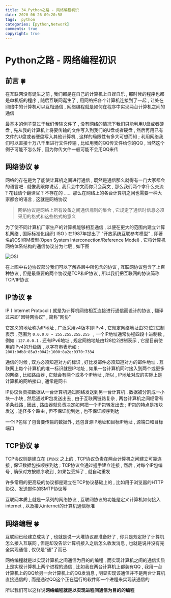 ```yaml
---
title: 34.Python之路 - 网络编程初识
date: 2020-06-26 09:20:58
tags:  python
categories: [python,Network]
comments: true
copyright: true
---
```




# Python之路 - 网络编程初识

## 前言  🍀

在互联网没有诞生之前 , 我们都是在自己的计算机上自娱自乐 , 那时候的程序也都是单机版的程序 , 随后互联网诞生了 , 用网络把各个计算机连接到了一起 , 让处在网络中的计算机可以互相通信 , 网络编程就是如何在程序中实现两台计算机之间的通信

最基本的例子莫过于我们传输文件了 , 没有网络的情况下我们只能利用U盘或者硬盘 , 先从我的计算机上将要传输的文件写入到我们的U盘或者硬盘 , 然后再用已有文件的U盘或者硬盘写入其他计算机 , 这样的局限性有多大可想而知 ; 利用网络我们可以直接十万八千里进行文件传输 , 比如用我的QQ传文件给你的QQ , 当然这个例子可能不怎么好 , 因为你传文件一般可能不会用QQ来传

<!--more-->

## 网络协议  🍀

网络的存在是为了能使计算机之间进行通信 , 既然是通信那么就得有一门大家都会的语言吧 . 就像我跟你说话 , 我只会中文而你只会英文 , 那么我们两个拿什么交流 ? 花钱请个翻译官 ? 不存在的 ...... 那么在网络上的各台计算机之间也需要一种大家都会的语言 , 这就是网络协议

> 网络协议是网络上所有设备之间通信规则的集合 , 它规定了通信时信息必须采用的格式和这些格式的意义 

为了使不同计算机厂家生产的计算机能够相互通信 , 以便在更大的范围内建立计算机网络 , 国际标准化组织( ISO ) 在1987年提出了 "开放系统互联参考模型" , 即著名的OSI/RM模型(Open System Interconection/Reference Model) . 它将计算机网络体系结构的通信协议分为七层 , 如下图

![OSI](http://oux34p43l.bkt.clouddn.com/OSI.png)

在上图中右边协议部分我们可以了解各层中所包含的协议 , 互联网协议包含了上百种协议 , 但是最重要的两个协议是TCP和IP协议 , 所以我们把互联网的协议简称TCP/IP协议

## IP协议  🍀

IP ( Internet Protocol ) 就是为计算机网络相互连接进行通信而设计的协议 , 翻译过来即"因特网协议" , 简称"网协"

它定义的地址称为IP地址 , 广泛采用v4版本即IPv4 , 它规定网络地址由32位2进制表示 , 范围为 `0.0.0.0 ~ 255.255.255.255 ` , 一个IP地址通常协程四段十进制数 , 例如 : ` 127.0.0.1 `  . 还有IPv6地址 , 规定网络地址由128位2进制表示 , 它是目前使用的IPv4的升级版 , 以字符串表示如 : `2001:0db8:85a3:0042:1000:8a2e:0370:7334 `

通信的时候 , 双方必须知道对方的标识 , 好比发邮件必须知道对方的邮件地址 . 互联网上每个计算机的唯一标识就是IP地址 , 如果一台计算机同时接入到两个或更多的网络 , 比如路由器 , 它就会有两个或多个IP地址 , 所以 , IP地址对应的实际上是计算机的网络接口 , 通常是网卡

IP协议负责把数据从一台计算机通过网络发送到另一台计算机 . 数据被分割成一小块一小块 , 然后通过IP包发送出去 , 由于互联网链路复杂 , 两台计算机之间经常有多条线路 , 因此 , 路由器就负责决定如何把一个IP包转发出去 ; IP包的特点是按块发送 , 途径多个路由 , 但不保证能到达 , 也不保证顺序到达

一个IP包除了包含要传输的数据外 , 还包含源IP地址和目标IP地址 , 源端口和目标端口

## TCP协议  🍀

TCP协议则是建立在 ` IP协议 ` 之上的 , TCP协议负责在两台计算机之间建立可靠连接 , 保证数据包按顺序到达 ; TCP协议会通过握手建立连接 , 然后 , 对每个IP包编号 , 确保对方按顺序收到 , 如果包丢掉了 , 就自动重发

许多常用的更高级的协议都是建立在TCP协议基础上的 , 比如用于浏览器的HTTP协议、发送邮件的SMTP协议等

互联网本质上就是一系列的网络协议 , 互联网协议的功能是定义计算机如何接入internet , 以及接入internet的计算机通信标准

## 网络编程  🍀

互联网已经建立成功了 , 也就是说一大堆协议都准备好了 , 你只是规定好了计算机怎么接入互联网 , 但是却没告诉计算机接入之后怎么收发消息 , 也就是说并没有完全实现通信 , 仅仅是"通"了而已

网络编程就是以实现计算机之间通信为目的的编程 , 而实现计算机之间的通信实质上是实现计算机上两个进程的通信 , 比如我在两台计算机上都装有QQ , 我用一台计算机上的QQ给另一台计算机上的QQ发消息 , 明显实现该通信并不是两台计算机直接通信的 , 而是通过QQ这个正在运行的软件即一个进程来实现该通信的

所以我们可以这样说**网络编程就是以实现进程间通信为目的的编程** 


